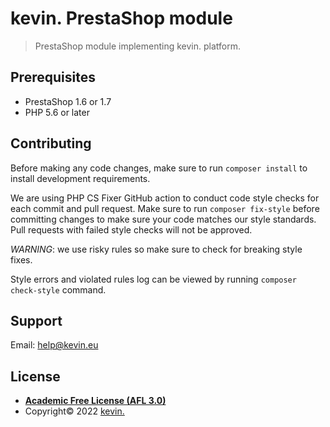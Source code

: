 # kevin. PrestaShop module

> PrestaShop module implementing kevin. platform.

## Prerequisites

- PrestaShop 1.6 or 1.7
- PHP 5.6 or later

## Contributing
Before making any code changes, make sure to run `composer install` to install development requirements.

We are using PHP CS Fixer GitHub action to conduct code style checks for each commit and pull request. Make sure to run `composer fix-style` before
committing changes to make sure your code matches our style standards. Pull requests with failed style checks will not
be approved.

*WARNING*: we use risky rules so make sure to check for breaking style fixes.

Style errors and violated rules log can be viewed by running `composer check-style` command.

## Support

Email: help@kevin.eu

## License

- **[Academic Free License (AFL 3.0)](http://opensource.org/licenses/afl-3.0.php)**
- Copyright© 2022 <a href="https://www.kevin.eu/" target="_blank">kevin.</a>
